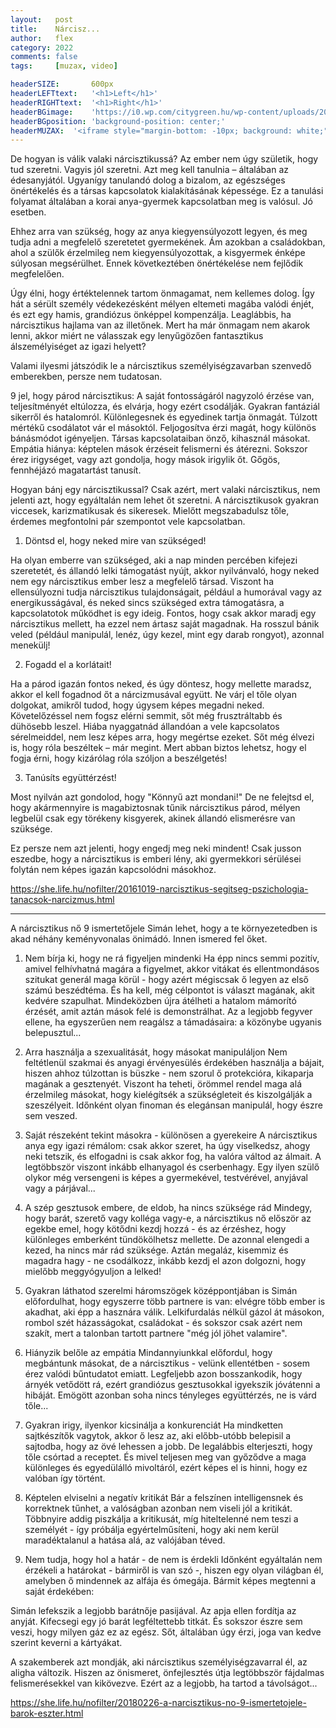 ```yaml
---
layout:   post
title:    Nárcisz...
author:   flex
category: 2022
comments: false
tags:     [muzax, video]

headerSIZE:       600px
headerLEFTtext:   '<h1>Left</h1>'
headerRIGHTtext:  '<h1>Right</h1>'
headerBGimage:    'https://i0.wp.com/citygreen.hu/wp-content/uploads/2016/07/Narcissus-Flower-Record.jpg'
headerBGposition: 'background-position: center;'
headerMUZAX:  '<iframe style="margin-bottom: -10px; background: white;" width="100%" height="20" scrolling="no" frameborder="no" src="https://w.soundcloud.com/player/?url=https%3A//api.soundcloud.com/tracks/24302933&&amp;color=ff5500&amp;inverse=false&amp;auto_play=false&amp;show_user=true"></iframe>'
---
```


<div class="rainbow"></div>

De hogyan is válik valaki nárcisztikussá?
Az ember nem úgy születik, hogy tud szeretni. Vagyis jól szeretni. Azt meg kell tanulnia – általában az édesanyjától. Ugyanígy tanulandó dolog a bizalom, az egészséges önértékelés és a társas kapcsolatok kialakításának képessége. Ez a tanulási folyamat általában a korai anya-gyermek kapcsolatban meg is valósul. Jó esetben.

Ehhez arra van szükség, hogy az anya kiegyensúlyozott legyen, és meg tudja adni a megfelelő szeretetet gyermekének.
Ám azokban a családokban, ahol a szülők érzelmileg nem kiegyensúlyozottak, a kisgyermek énképe súlyosan megsérülhet. Ennek következtében önértékelése nem fejlődik megfelelően.

Úgy élni, hogy értéktelennek tartom önmagamat, nem kellemes dolog. Így hát a sérült személy védekezésként mélyen eltemeti magába valódi énjét, és ezt egy hamis, grandiózus önképpel kompenzálja. Leaglábbis, ha nárcisztikus hajlama van az illetőnek.
Mert ha már önmagam nem akarok lenni, akkor miért ne válasszak egy lenyűgözően fantasztikus álszemélyiséget az igazi helyett?

Valami ilyesmi játszódik le a nárcisztikus személyiségzavarban szenvedő emberekben, persze nem tudatosan. 

9 jel, hogy párod nárcisztikus:
A saját fontosságáról nagyzoló érzése van, teljesítményét eltúlozza, és elvárja, hogy ezért csodálják.
Gyakran fantáziál sikerről és hatalomról.
Különlegesnek és egyedinek tartja önmagát.
Túlzott mértékű csodálatot vár el másoktól.
Feljogosítva érzi magát, hogy különös bánásmódot igényeljen.
Társas kapcsolataiban önző, kihasznál másokat.
Empátia hiánya: képtelen mások érzéseit felismerni és átérezni.
Sokszor érez irigységet, vagy azt gondolja, hogy mások irigylik őt.
Gőgös, fennhéjázó magatartást tanusít.

Hogyan bánj egy nárcisztikussal?
Csak azért, mert valaki nárcisztikus, nem jelenti azt, hogy egyáltalán nem lehet őt szeretni. A nárcisztikusok gyakran viccesek, karizmatikusak és sikeresek. Mielőtt megszabadulsz tőle, érdemes megfontolni pár szempontot vele kapcsolatban.

1. Döntsd el, hogy neked mire van szükséged!

Ha olyan emberre van szükséged, aki a nap minden percében kifejezi szeretetét, és állandó lelki támogatást nyújt, akkor nyilvánvaló, hogy neked nem egy nárcisztikus ember lesz a megfelelő társad.
Viszont ha ellensúlyozni tudja nárcisztikus tulajdonságait, például a humorával vagy az energikusságával, és neked sincs szükséged extra támogatásra, a kapcsolatotok működhet is egy ideig.
Fontos, hogy csak akkor maradj egy nárcisztikus mellett, ha ezzel nem ártasz saját magadnak. Ha rosszul bánik veled (például manipulál, lenéz, úgy kezel, mint egy darab rongyot), azonnal menekülj!

2. Fogadd el a korlátait!

Ha a párod igazán fontos neked, és úgy döntesz, hogy mellette maradsz, akkor el kell fogadnod őt a nárcizmusával együtt. Ne várj el tőle olyan dolgokat, amikről tudod, hogy úgysem képes megadni neked. Követelőzéssel nem fogsz elérni semmit, sőt még frusztráltabb és dühösebb leszel.
Hiába nyaggatnád állandóan a vele kapcsolatos sérelmeiddel, nem lesz képes arra, hogy megértse ezeket.
Sőt még élvezi is, hogy róla beszéltek – már megint. Mert abban biztos lehetsz, hogy el fogja érni, hogy kizárólag róla szóljon a beszélgetés!

3. Tanúsíts együttérzést!

Most nyilván azt gondolod, hogy "Könnyű azt mondani!" De ne felejtsd el, hogy akármennyire is magabiztosnak tűnik nárcisztikus párod, mélyen legbelül csak egy törékeny kisgyerek, akinek állandó elismerésre van szüksége.

Ez persze nem azt jelenti, hogy engedj meg neki mindent!
Csak jusson eszedbe, hogy a nárcisztikus is emberi lény, aki gyermekkori sérülései folytán nem képes igazán kapcsolódni másokhoz.

https://she.life.hu/nofilter/20161019-narcisztikus-segitseg-pszichologia-tanacsok-narcizmus.html

-----------------------

A nárcisztikus nő 9 ismertetőjele
Simán lehet, hogy a te környezetedben is akad néhány keményvonalas önimádó. Innen ismered fel őket.

1. Nem bírja ki, hogy ne rá figyeljen mindenki
Ha épp nincs semmi pozitív, amivel felhívhatná magára a figyelmet, akkor vitákat és ellentmondásos szitukat generál maga körül - hogy azért mégiscsak ő legyen az első számú beszédtéma. És ha kell, még célpontot is választ magának, akit kedvére szapulhat. Mindeközben újra átélheti a hatalom mámorító érzését, amit aztán mások felé is demonstrálhat. Az a legjobb fegyver ellene, ha egyszerűen nem reagálsz a támadásaira: a közönybe ugyanis belepusztul...

2. Arra használja a szexualitását, hogy másokat manipuláljon
Nem feltétlenül szakmai és anyagi érvényesülés érdekében használja a bájait, hiszen ahhoz túlzottan is büszke - nem szorul ő protekcióra, kikaparja magának a gesztenyét. Viszont ha teheti, örömmel rendel maga alá érzelmileg másokat, hogy kielégítsék a szükségleteit és kiszolgálják a szeszélyeit. Időnként olyan finoman és elegánsan manipulál, hogy észre sem veszed.

3. Saját részeként tekint másokra - különösen a gyerekeire
A nárcisztikus anya egy igazi rémálom: csak akkor szeret, ha úgy viselkedsz, ahogy neki tetszik, és elfogadni is csak akkor fog, ha valóra váltod az álmait. A legtöbbször viszont inkább elhanyagol és cserbenhagy. Egy ilyen szülő olykor még versengeni is képes a gyermekével, testvérével, anyjával vagy a párjával...

4. A szép gesztusok embere, de eldob, ha nincs szüksége rád
Mindegy, hogy barát, szerető vagy kolléga vagy-e, a nárcisztikus nő először az egekbe emel, hogy kötődni kezdj hozzá - és az érzéshez, hogy különleges emberként tündökölhetsz mellette. De azonnal elengedi a kezed, ha nincs már rád szüksége. Aztán megaláz, kisemmiz és magadra hagy - ne csodálkozz, inkább kezdj el azon dolgozni, hogy mielőbb meggyógyuljon a lelked!

5. Gyakran láthatod szerelmi háromszögek középpontjában is
Simán előfordulhat, hogy egyszerre több partnere is van: elvégre több ember is akadhat, aki épp a hasznára válik. Lelkifurdalás nélkül gázol át másokon, rombol szét házasságokat, családokat - és sokszor csak azért nem szakít, mert a talonban tartott partnere "még jól jöhet valamire".

6. Hiányzik belőle az empátia
Mindannyiunkkal előfordul, hogy megbántunk másokat, de a nárcisztikus - velünk ellentétben - sosem érez valódi bűntudatot emiatt. Legfeljebb azon bosszankodik, hogy árnyék vetődött rá, ezért grandiózus gesztusokkal igyekszik jóvátenni a hibáját. Emögött azonban soha nincs tényleges együttérzés, ne is várd tőle...

7. Gyakran irigy, ilyenkor kicsinálja a konkurenciát
Ha mindketten sajtkészítők vagytok, akkor ő lesz az, aki előbb-utóbb belepisil a sajtodba, hogy az övé lehessen a jobb. De legalábbis elterjeszti, hogy tőle csórtad a receptet. És mivel teljesen meg van győződve a maga különleges és egyedülálló mivoltáról, ezért képes el is hinni, hogy ez valóban így történt.

8. Képtelen elviselni a negatív kritikát
Bár a felszínen intelligensnek és korrektnek tűnhet, a valóságban azonban nem viseli jól a kritikát. Többnyire addig piszkálja a kritikusát, míg hiteltelenné nem teszi a személyét - így próbálja egyértelműsíteni, hogy aki nem kerül maradéktalanul a hatása alá, az valójában téved.

9. Nem tudja, hogy hol a határ - de nem is érdekli
Időnként egyáltalán nem érzékeli a határokat - bármiről is van szó -, hiszen egy olyan világban él, amelyben ő mindennek az alfája és ómegája. Bármit képes megtenni a saját érdekében:

Simán lefekszik a legjobb barátnője pasijával.
Az apja ellen fordítja az anyját.
Kifecsegi egy jó barát legféltettebb titkát.
És sokszor észre sem veszi, hogy milyen gáz ez az egész. Sőt, általában úgy érzi, joga van kedve szerint keverni a kártyákat.

A szakemberek azt mondják, aki nárcisztikus személyiségzavarral él, az aligha változik. Hiszen az önismeret, önfejlesztés útja legtöbbször fájdalmas felismerésekkel van kikövezve. Ezért az a legjobb, ha tartod a távolságot...

https://she.life.hu/nofilter/20180226-a-narcisztikus-no-9-ismertetojele-barok-eszter.html